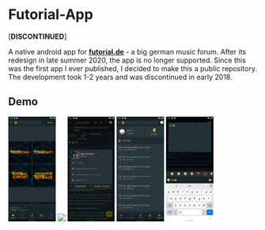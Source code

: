 # Futorial-App

[**DISCONTINUED**]

A native android app for [**futorial.de**](https://www.futorial.de) - a big german music forum. After its redesign in late summer 2020, the app is no longer supported. Since this was the first app I ever published, I decided to make this a public repository. The development took 1-2 years and was discontinued in early 2018.

## Demo

<div>
  <img src="./images/preview_2.png" width="19%"/>
  <img src="./images/preview_gif1.gif" width="19%"/>
  <img src="./images/preview_1.png" width="19%"/>
  <img src="./images/preview_4.png" width="19%"/>
  <img src="./images/preview_5.png" width="19%"/>
</div>
